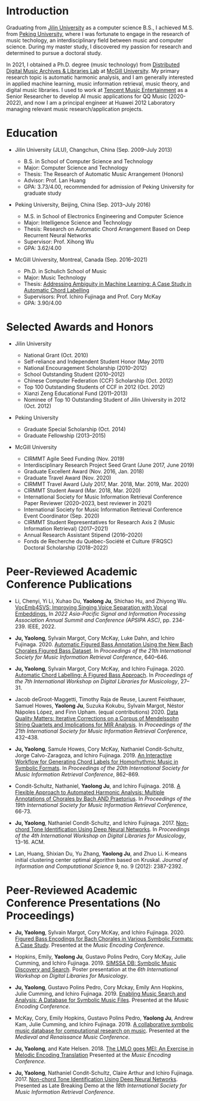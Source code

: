 # Introduction

Graduating from [Jilin University](https://www.jlu.edu.cn/) as a computer science B.S., I achieved M.S. from [Peking University](http://www.cis.pku.edu.cn/auditory/auditory.htm), where I was fortunate to engage in the research of music techology, an interdisciplinary field between music and computer science. During my master study, I discovered my passion for research and determined to pursue a doctoral study. 

In 2021, I obtained a Ph.D. degree (music technology) from [Distributed Digital Music Archives & Libraries Lab](http://ddmal.music.mcgill.ca/) at [McGill University](https://www.mcgill.ca/). My primary research topic is automatic harmonic analysis, and I am generally interested in applied machine learning, music information retrieval, music theory, and digital music libraries. I used to work at [Tencent Music Entertainment](https://www.tencentmusic.com/en-us/) as a Senior Researcher to develop AI music applications for QQ Music (2020-2022), and now I am a principal engineer at Huawei 2012 Laboratory managing relevant music research/application projects. 

# Education

* Jilin University (JLU), Changchun, China (Sep. 2009–July 2013)

  * B.S. in School of Computer Science and Technology
  * Major: Computer Science and Technology
  * Thesis: The Research of Automatic Music Arrangement (Honors)
  * Advisor: Prof. Lan Huang 
  * GPA: 3.73/4.00, recommended for admission of Peking University for graduate study
  
* Peking University, Beijing, China (Sep. 2013–July 2016)

  * M.S. in School of Electronics Engineering and Computer Science
  * Major: Intelligence Science and Technology
  * Thesis: Research on Automatic Chord Arrangement Based on Deep Recurrent Neural Networks
  * Supervisor: Prof. Xihong Wu
  * GPA: 3.62/4.00
  
* McGill University, Montreal, Canada (Sep. 2016–2021)

  * Ph.D. in Schulich School of Music
  * Major: Music Technology
  * Thesis: [Addressing Ambiguity in Machine Learning: A Case Study in Automatic Chord Labelling](https://escholarship.mcgill.ca/downloads/pk02cg572)
  * Supervisors: Prof. Ichiro Fujinaga and Prof. Cory McKay
  * GPA: 3.90/4.00
  
# Selected Awards and Honors

* Jilin University
  * National Grant (Oct. 2010)
  * Self-reliance and Independent Student Honor (May 2011)
  * National Encouragement Scholarship (2010–2012)
  * School Outstanding Student (2010–2012)
  * Chinese Computer Federation (CCF) Scholarship (Oct. 2012)
  * Top 100 Outstanding Students of CCF in 2012 (Oct. 2012)
  * Xianzi Zeng Educational Fund (2011–2013)
  * Nominee of Top 10 Outstanding Student of Jilin University in 2012 (Oct. 2012)
  
* Peking University

  * Graduate Special Scholarship (Oct. 2014)
  * Graduate Fellowship (2013–2015)
  
* McGill University

  * CIRMMT Agile Seed Funding (Nov. 2019)
  * Interdisciplinary Research Project Seed Grant (June 2017, June 2019)
  * Graduate Excellent Award (Nov. 2016, Jan. 2018)
  * Graduate Travel Award (Nov. 2020)
  * CIRMMT Travel Award (July 2017, Mar. 2018, Mar. 2019, Mar. 2020)
  * CIRMMT Student Award (Mar. 2018, Mar. 2020)
  * International Society for Music Information Retrieval Conference Paper Reviewer (2020–2023, best reviewer in 2021)
  * International Society for Music Information Retrieval Conference Event Coordinator (Sep. 2020)
  * CIRMMT Student Representatives for Research Axis 2 (Music Information Retrieval) (2017–2021)
  * Annual Research Assistant Stipend (2016–2020)
  * Fonds de Recherche du Québec-Société et Culture (FRQSC) Doctoral Scholarship (2018–2022)

# Peer-Reviewed Academic Conference Publications 

*  Li, Chenyi, Yi Li, Xuhao Du, __Yaolong Ju__, Shichao Hu, and Zhiyong Wu. [VocEmb4SVS: Improving Singing Voice Separation with Vocal Embeddings.](https://ieeexplore.ieee.org/stamp/stamp.jsp?arnumber=9980293) In *2022 Asia-Pacific Signal and Information Processing Association Annual Summit and Conference (APSIPA ASC)*, pp. 234-239. IEEE, 2022.

*  __Ju, Yaolong__, Sylvain Margot, Cory McKay, Luke Dahn, and Ichiro Fujinaga. 2020. [Automatic Figured Bass Annotation Using the New Bach Chorales Figured Bass Dataset](http://www.music.mcgill.ca/~cmckay/papers/musictech/ju20automatic.pdf). In *Proceedings of the 21th International Society for Music Information Retrieval Conference*, 640–646.

*  __Ju, Yaolong__, Sylvain Margot, Cory McKay, and Ichiro Fujinaga. 2020. [Automatic Chord Labelling: A Figured Bass Approach](http://www.music.mcgill.ca/~cmckay/papers/musictech/ju20automaticchord.pdf). In *Proceedings of the 7th International Workshop on Digital Libraries for Musicology*, 27–31.

* Jacob deGroot-Maggetti, Timothy Raja de Reuse, Laurent Feisthauer, Samuel Howes, __Yaolong Ju__, Suzuka Kokubu, Sylvain Margot, Néstor Nápoles López, and Finn Upham. (equal contributions) 2020. [Data Quality Matters: Iterative Corrections on a Corpus of Mendelssohn String Quartets and Implications for MIR Analysis](https://program.ismir2020.net/static/final_papers/235.pdf). In *Proceedings of the 21th International Society for Music Information Retrieval Conference*, 432–438. 

* __Ju, Yaolong__, Samule Howes, Cory McKay, Nathaniel Condit-Schultz, Jorge Calvo-Zaragoza, and Ichiro Fujinaga. 2019. [An Interactive Workflow for Generating Chord Labels for Homorhythmic Music in Symbolic Formats](http://archives.ismir.net/ismir2019/paper/000106.pdf). In *Proceedings of the 20th International Society for Music Information Retrieval Conference*, 862–869.

* Condit-Schultz, Nathaniel, __Yaolong Ju__, and Ichiro Fujinaga. 2018. [A Flexible Approach to Automated Harmonic Analysis: Multiple Annotations of Chorales by Bach AND Praetorius](http://ismir2018.ircam.fr/doc/pdfs/283_Paper.pdf). In *Proceedings of the 19th International Society for Music Information Retrieval Conference*, 66-73. 

* __Ju, Yaolong__, Nathaniel Condit-Schultz, and Ichiro Fujinaga. 2017. [Non-chord Tone Identification Using Deep Neural Networks](https://clairearthur.com/wp-content/uploads/2018/10/p13-Ju.pdf). In *Proceedings of the 4th International Workshop on Digital Libraries for Musicology*,
13–16. ACM.

* Lan, Huang, Shixian Du, Yu Zhang, __Yaolong Ju__, and Zhuo Li. K-means initial clustering center optimal algorithm based on Kruskal. *Journal of Information and Computational Science* 9, no. 9 (2012): 2387-2392.

# Peer-Reviewed Academic Conference Presentations (No Proceedings)

* __Ju, Yaolong__, Sylvain Margot, Cory McKay, and Ichiro Fujinaga. 2020. [Figured Bass Encodings for Bach Chorales in Various Symbolic Formats: A Case Study](http://www.music.mcgill.ca/~cmckay/papers/musictech/ju20figured.pdf). Presented at the *Music Encoding Conference*.

* Hopkins, Emily, __Yaolong Ju__, Gustavo Polins Pedro, Cory McKay, Julie Cumming, and Ichiro Fujinaga. 2019. [SIMSSA DB: Symbolic Music Discovery and Search](http://www.music.mcgill.ca/~cmckay/papers/musictech/hopkins19simssadb.pdf). Poster presentation at the *6th International Workshop on Digital Libraries for Musicology*. 

* __Ju, Yaolong__, Gustavo Polins Pedro, Cory Mckay, Emily Ann Hopkins, Julie Cumming, and Ichiro Fujinaga. 2019. [Enabling Music Search and Analysis: A Database for Symbolic Music Files](https://drive.google.com/file/d/1sH8-Ih8ugQigXRj-W5V3Ftthx83inIIL/view?usp=sharing). Presented at the *Music Encoding Conference*.

* McKay, Cory, Emily Hopkins, Gustavo Polins Pedro, __Yaolong Ju__, Andrew Kam, Julie Cumming, and Ichiro Fujinaga. 2019. [A collaborative symbolic music database for computational research on music](https://drive.google.com/file/d/1gB4u0MaE7Ku5jYHS12eORit5v4V8gNE2/view?usp=sharing). Presented at the *Medieval and Renaissance Music Conference*.

* __Ju, Yaolong__, and Kate Helsen. 2018. [The LMLO goes MEI: An Exercise in Melodic Encoding Translation](https://drive.google.com/file/d/1-BKGfBQlGWAk_PXHPZeUyAUCjHvKH3Gv/view?usp=sharing) Presented at the *Music Encoding Conference*.

* __Ju, Yaolong__, Nathaniel Condit-Schultz, Claire Arthur and Ichiro Fujinaga. 2017. [Non-chord Tone Identification Using Deep Neural Networks](https://simssa.ca/assets/files/Ju2017.pdf). Presented as Late Breaking Demo at the *18th International Society for Music Information Retrieval
Conference*. 

